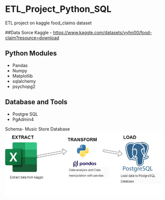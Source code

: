 # ETL_Project_Python_SQL
ETL project on kaggle food_claims dataset

##Data Sorce
Kaggle - https://www.kaggle.com/datasets/vyhn00/food-claim?resource=download

## Python Modules
* Pandas
* Numpy
* Matplotlib
* sqlalchemy
* psychopg2

## Database and Tools
* Postgre SQL
* PgAdmin4

Schema- Music Store Database  
![alt text](https://raw.githubusercontent.com/pahujayogesh/Python-SQL-ETL-project-on-Food-Claims-data/main/SQL_Export/food_claims_ETL_digram.jpg)
